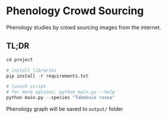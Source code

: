 # Phenology Crowd Sourcing

Phenology studies by crowd sourcing images from the internet.

## TL;DR

```python
cd project

# install libraries
pip install -r requirements.txt

# launch script
# for more options, python main.py --help 
python main.py --species "Tabebuia rosea"
```

Phenology graph will be saved to `output/` folder